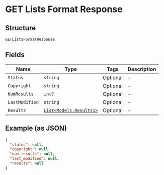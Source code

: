 
# GET Lists Format Response

## Structure

`GETListsFormatResponse`

## Fields

| Name | Type | Tags | Description |
|  --- | --- | --- | --- |
| `Status` | `string` | Optional | - |
| `Copyright` | `string` | Optional | - |
| `NumResults` | `int?` | Optional | - |
| `LastModified` | `string` | Optional | - |
| `Results` | [`List<Models.Results1>`](../../doc/models/results-1.md) | Optional | - |

## Example (as JSON)

```json
{
  "status": null,
  "copyright": null,
  "num_results": null,
  "last_modified": null,
  "results": null
}
```

